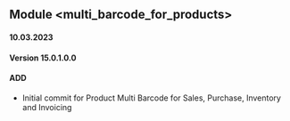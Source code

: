 ## Module <multi_barcode_for_products>

#### 10.03.2023
#### Version 15.0.1.0.0
#### ADD
- Initial commit for Product Multi Barcode for Sales, Purchase, Inventory and Invoicing


